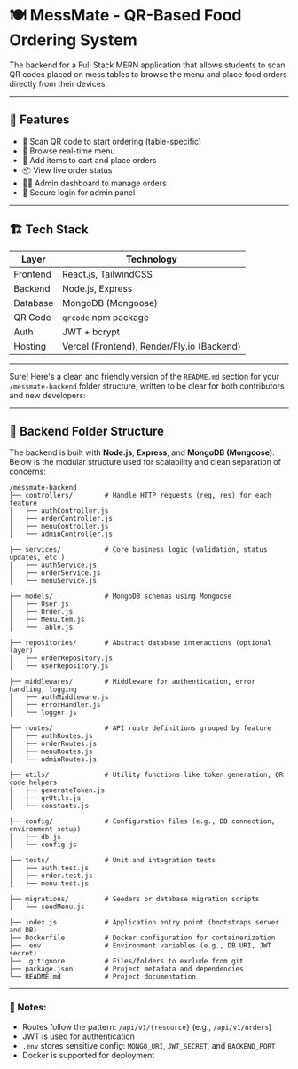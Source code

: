 # 🍽️ MessMate - QR-Based Food Ordering System

The backend for a Full Stack MERN application that allows students to scan QR codes placed on mess tables to browse the menu and place food orders directly from their devices.

---

## 🚀 Features

- 📱 Scan QR code to start ordering (table-specific)
- 🧾 Browse real-time menu
- 🛒 Add items to cart and place orders
- 📦 View live order status
- 🧑‍🍳 Admin dashboard to manage orders
- 🔐 Secure login for admin panel

---

## 🏗️ Tech Stack

| Layer    | Technology                                 |
| -------- | ------------------------------------------ |
| Frontend | React.js, TailwindCSS                      |
| Backend  | Node.js, Express                           |
| Database | MongoDB (Mongoose)                         |
| QR Code  | `qrcode` npm package                       |
| Auth     | JWT + bcrypt                               |
| Hosting  | Vercel (Frontend), Render/Fly.io (Backend) |

---

Sure! Here's a clean and friendly version of the `README.md` section for your `/messmate-backend` folder structure, written to be clear for both contributors and new developers:

---

## 📁 Backend Folder Structure

The backend is built with **Node.js**, **Express**, and **MongoDB (Mongoose)**. Below is the modular structure used for scalability and clean separation of concerns:

```
/messmate-backend
├── controllers/        # Handle HTTP requests (req, res) for each feature
│   ├── authController.js
│   ├── orderController.js
│   ├── menuController.js
│   └── adminController.js

├── services/           # Core business logic (validation, status updates, etc.)
│   ├── authService.js
│   ├── orderService.js
│   └── menuService.js

├── models/             # MongoDB schemas using Mongoose
│   ├── User.js
│   ├── Order.js
│   ├── MenuItem.js
│   └── Table.js

├── repositories/       # Abstract database interactions (optional layer)
│   ├── orderRepository.js
│   └── userRepository.js

├── middlewares/        # Middleware for authentication, error handling, logging
│   ├── authMiddleware.js
│   ├── errorHandler.js
│   └── logger.js

├── routes/             # API route definitions grouped by feature
│   ├── authRoutes.js
│   ├── orderRoutes.js
│   ├── menuRoutes.js
│   └── adminRoutes.js

├── utils/              # Utility functions like token generation, QR code helpers
│   ├── generateToken.js
│   ├── qrUtils.js
│   └── constants.js

├── config/             # Configuration files (e.g., DB connection, environment setup)
│   ├── db.js
│   └── config.js

├── tests/              # Unit and integration tests
│   ├── auth.test.js
│   ├── order.test.js
│   └── menu.test.js

├── migrations/         # Seeders or database migration scripts
│   └── seedMenu.js

├── index.js            # Application entry point (bootstraps server and DB)
├── Dockerfile          # Docker configuration for containerization
├── .env                # Environment variables (e.g., DB URI, JWT secret)
├── .gitignore          # Files/folders to exclude from git
├── package.json        # Project metadata and dependencies
└── README.md           # Project documentation
```

---

### 📌 Notes:

- Routes follow the pattern: `/api/v1/{resource}` (e.g., `/api/v1/orders`)
- JWT is used for authentication
- `.env` stores sensitive config: `MONGO_URI`, `JWT_SECRET`, and `BACKEND_PORT`
- Docker is supported for deployment
